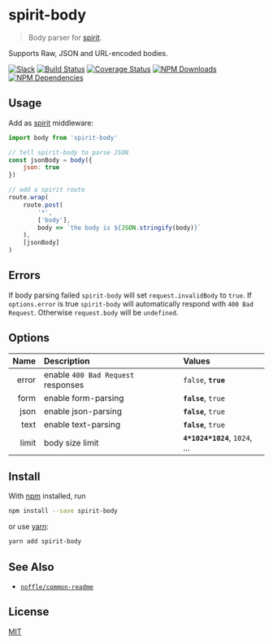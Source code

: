 # spirit-body

> Body parser for [spirit](https://github.com/spirit-js/spirit).

Supports Raw, JSON and URL-encoded bodies.

[![Slack](https://slack.dodekeract.com/badge.svg)](https://slack.dodekeract.com)
[![Build Status](https://api.travis-ci.org/dodekeract/spirit-body.svg)](https://travis-ci.org/dodekeract/spirit-body/)
[![Coverage Status](https://coveralls.io/repos/dodekeract/spirit-body/badge.svg?branch=master&service=github)](https://coveralls.io/github/dodekeract/spirit-body?branch=master)
[![NPM Downloads](https://img.shields.io/npm/dt/spirit-body.svg)](https://npmjs.com/package/spirit-body)
[![NPM Dependencies](https://david-dm.org/dodekeract/spirit-body.svg)](https://npmjs.com/package/spirit-body)

## Usage

Add as [spirit](https://github.com/spirit-js/spirit) middleware:

```js
import body from 'spirit-body'

// tell spirit-body to parse JSON
const jsonBody = body({
	json: true
})

// add a spirit route
route.wrap(
	route.post(
		'*',
		['body'],
		body => `the body is ${JSON.stringify(body)}`
	),
	[jsonBody]
)
```

## Errors

If body parsing failed `spirit-body` will set `request.invalidBody` to `true`. If `options.error` is true `spirit-body` will automatically respond with `400 Bad Request`. Otherwise `request.body` will be `undefined`.

## Options

|  Name | Description                        | Values                         |
|------:|:-----------------------------------|:-------------------------------|
| error | enable `400 Bad Request` responses | `false`, **`true`**            |
|  form | enable form-parsing                | **`false`**, `true`            |
|  json | enable json-parsing                | **`false`**, `true`            |
|  text | enable text-parsing                | **`false`**, `true`            |
| limit | body size limit                    | **`4*1024*1024`**, `1024`, ... |

## Install

With [npm](https://npmjs.org/) installed, run

```sh
npm install --save spirit-body
```

or use [yarn](https://yarnpkg.com):

```sh
yarn add spirit-body
```

## See Also

- [`noffle/common-readme`](https://github.com/noffle/common-readme)

## License

[MIT](license.md)
